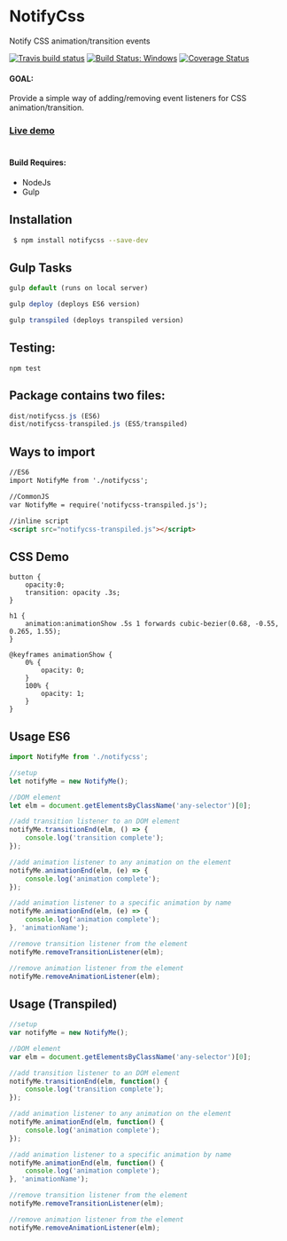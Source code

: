 # NotifyCss

Notify CSS animation/transition events

[![Travis build status](https://travis-ci.org/iondrimba/notifycss.svg?branch=master)](https://travis-ci.org/iondrimba/notifycss) [![Build Status: Windows](https://ci.appveyor.com/api/projects/status/32r7s2skrgm9ubva/branch/master?svg=true)](https://ci.appveyor.com/project/iondrimba/notifycss/branch/master) [![Coverage Status](https://coveralls.io/repos/github/iondrimba/notifycss/badge.svg?branch=master)](https://coveralls.io/github/iondrimba/notifycss?branch=master)

#### GOAL:
Provide a simple way of adding/removing event listeners for CSS animation/transition.
### [Live demo]
#

#### Build Requires:

* NodeJs
* Gulp

## Installation

```sh
 $ npm install notifycss --save-dev
```

## Gulp Tasks
```js
gulp default (runs on local server)

gulp deploy (deploys ES6 version)

gulp transpiled (deploys transpiled version)
```

## Testing:
```
npm test
```

## Package contains two files:
```js
dist/notifycss.js (ES6)
dist/notifycss-transpiled.js (ES5/transpiled)
```

## Ways to import

```html
//ES6
import NotifyMe from './notifycss';

//CommonJS
var NotifyMe = require('notifycss-transpiled.js');

//inline script
<script src="notifycss-transpiled.js"></script>
```

## CSS Demo
```
button {
	opacity:0;
	transition: opacity .3s;
}

h1 {
	animation:animationShow .5s 1 forwards cubic-bezier(0.68, -0.55, 0.265, 1.55);
}

@keyframes animationShow {
	0% {
	    opacity: 0;
	}
	100% {
	    opacity: 1;
	}
}

```

## Usage ES6
```js
import NotifyMe from './notifycss';

//setup
let notifyMe = new NotifyMe();

//DOM element
let elm = document.getElementsByClassName('any-selector')[0];

//add transition listener to an DOM element
notifyMe.transitionEnd(elm, () => {
	console.log('transition complete');
});

//add animation listener to any animation on the element
notifyMe.animationEnd(elm, (e) => {
    console.log('animation complete');
});

//add animation listener to a specific animation by name
notifyMe.animationEnd(elm, (e) => {
    console.log('animation complete');
}, 'animationName');

//remove transition listener from the element
notifyMe.removeTransitionListener(elm);

//remove animation listener from the element
notifyMe.removeAnimationListener(elm);

```

## Usage (Transpiled)
```js
//setup
var notifyMe = new NotifyMe();

//DOM element
var elm = document.getElementsByClassName('any-selector')[0];

//add transition listener to an DOM element
notifyMe.transitionEnd(elm, function() {
	console.log('transition complete');
});

//add animation listener to any animation on the element
notifyMe.animationEnd(elm, function() {
    console.log('animation complete');
});

//add animation listener to a specific animation by name
notifyMe.animationEnd(elm, function() {
    console.log('animation complete');
}, 'animationName');

//remove transition listener from the element
notifyMe.removeTransitionListener(elm);

//remove animation listener from the element
notifyMe.removeAnimationListener(elm);

```


[Live demo]:<http://iondrimba.github.io/notifycss/>
